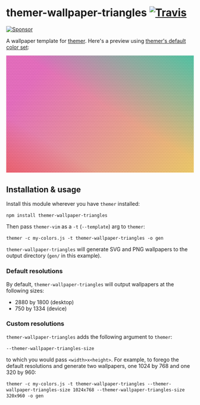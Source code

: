 # themer-wallpaper-triangles [![Travis](https://img.shields.io/travis/mjswensen/themer-wallpaper-triangles.svg)](https://travis-ci.org/mjswensen/themer-wallpaper-triangles)

[![Sponsor](https://app.codesponsor.io/embed/hHKoUkX4tpsdAzjvSfNXFb22/mjswensen/themer-wallpaper-triangles.svg)](https://app.codesponsor.io/link/hHKoUkX4tpsdAzjvSfNXFb22/mjswensen/themer-wallpaper-triangles)

A wallpaper template for [themer](https://github.com/mjswensen/themer). Here's a preview using [themer's default color set](https://github.com/mjswensen/themer-colors-default):

![dark desktop](/assets/desktop-dark.svg)

## Installation & usage

Install this module wherever you have `themer` installed:

    npm install themer-wallpaper-triangles

Then pass `themer-vim` as a `-t` (`--template`) arg to `themer`:

    themer -c my-colors.js -t themer-wallpaper-triangles -o gen

`themer-wallpaper-triangles` will generate SVG and PNG wallpapers to the output directory (`gen/` in this example).

### Default resolutions

By default, `themer-wallpaper-triangles` will output wallpapers at the following sizes:

* 2880 by 1800 (desktop)
* 750 by 1334 (device)

### Custom resolutions

`themer-wallpaper-triangles` adds the following argument to `themer`:

    --themer-wallpaper-triangles-size

to which you would pass `<width>x<height>`. For example, to forego the default resolutions and generate two wallpapers, one 1024 by 768 and one 320 by 960:

    themer -c my-colors.js -t themer-wallpaper-triangles --themer-wallpaper-triangles-size 1024x768 --themer-wallpaper-triangles-size 320x960 -o gen
